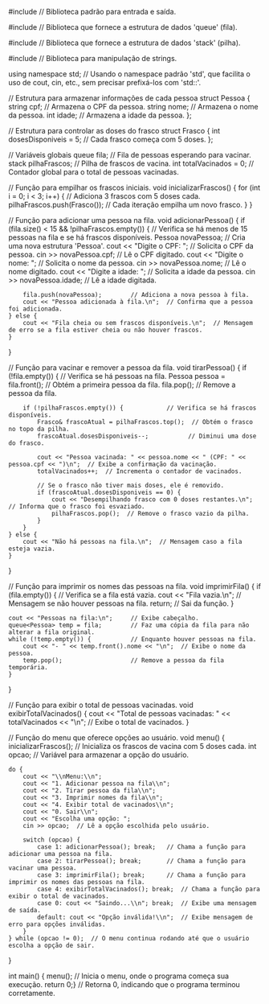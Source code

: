 #include <iostream>  // Biblioteca padrão para entrada e saída.

#include <queue>     // Biblioteca que fornece a estrutura de dados 'queue' (fila).

#include <stack>     // Biblioteca que fornece a estrutura de dados 'stack' (pilha).

#include <string>    // Biblioteca para manipulação de strings.


using namespace std; // Usando o namespace padrão 'std', que facilita o uso de cout, cin, etc., sem precisar prefixá-los com 'std::'.


// Estrutura para armazenar informações de cada pessoa
struct Pessoa {
    string cpf;   // Armazena o CPF da pessoa.
    string nome;  // Armazena o nome da pessoa.
    int idade;    // Armazena a idade da pessoa.
};

// Estrutura para controlar as doses do frasco
struct Frasco {
    int dosesDisponiveis = 5; // Cada frasco começa com 5 doses.
};

// Variáveis globais
queue<Pessoa> fila;             // Fila de pessoas esperando para vacinar.
stack<Frasco> pilhaFrascos;     // Pilha de frascos de vacina.
int totalVacinados = 0;         // Contador global para o total de pessoas vacinadas.

// Função para empilhar os frascos iniciais.
void inicializarFrascos() {
    for (int i = 0; i < 3; i++) {          // Adiciona 3 frascos com 5 doses cada.
        pilhaFrascos.push(Frasco());       // Cada iteração empilha um novo frasco.
    }
}

// Função para adicionar uma pessoa na fila.
void adicionarPessoa() {
    if (fila.size() < 15 && !pilhaFrascos.empty()) {   // Verifica se há menos de 15 pessoas na fila e se há frascos disponíveis.
        Pessoa novaPessoa;           // Cria uma nova estrutura 'Pessoa'.
        cout << "Digite o CPF: ";     // Solicita o CPF da pessoa.
        cin >> novaPessoa.cpf;        // Lê o CPF digitado.
        cout << "Digite o nome: ";    // Solicita o nome da pessoa.
        cin >> novaPessoa.nome;       // Lê o nome digitado.
        cout << "Digite a idade: ";   // Solicita a idade da pessoa.
        cin >> novaPessoa.idade;      // Lê a idade digitada.

        fila.push(novaPessoa);        // Adiciona a nova pessoa à fila.
        cout << "Pessoa adicionada à fila.\n";  // Confirma que a pessoa foi adicionada.
    } else {
        cout << "Fila cheia ou sem frascos disponíveis.\n";  // Mensagem de erro se a fila estiver cheia ou não houver frascos.
    }
}

// Função para vacinar e remover a pessoa da fila.
void tirarPessoa() {
    if (!fila.empty()) {                        // Verifica se há pessoas na fila.
        Pessoa pessoa = fila.front();           // Obtém a primeira pessoa da fila.
        fila.pop();                             // Remove a pessoa da fila.

        if (!pilhaFrascos.empty()) {            // Verifica se há frascos disponíveis.
            Frasco& frascoAtual = pilhaFrascos.top();  // Obtém o frasco no topo da pilha.
            frascoAtual.dosesDisponiveis--;           // Diminui uma dose do frasco.

            cout << "Pessoa vacinada: " << pessoa.nome << " (CPF: " << pessoa.cpf << ")\n";  // Exibe a confirmação da vacinação.
            totalVacinados++;  // Incrementa o contador de vacinados.

            // Se o frasco não tiver mais doses, ele é removido.
            if (frascoAtual.dosesDisponiveis == 0) {
                cout << "Desempilhando frasco com 0 doses restantes.\n";  // Informa que o frasco foi esvaziado.
                pilhaFrascos.pop();  // Remove o frasco vazio da pilha.
            }
        }
    } else {
        cout << "Não há pessoas na fila.\n";  // Mensagem caso a fila esteja vazia.
    }
}

// Função para imprimir os nomes das pessoas na fila.
void imprimirFila() {
    if (fila.empty()) {          // Verifica se a fila está vazia.
        cout << "Fila vazia.\n"; // Mensagem se não houver pessoas na fila.
        return;                  // Sai da função.
    }

    cout << "Pessoas na fila:\n";     // Exibe cabeçalho.
    queue<Pessoa> temp = fila;        // Faz uma cópia da fila para não alterar a fila original.
    while (!temp.empty()) {           // Enquanto houver pessoas na fila.
        cout << "- " << temp.front().nome << "\n";  // Exibe o nome da pessoa.
        temp.pop();                   // Remove a pessoa da fila temporária.
    }
}

// Função para exibir o total de pessoas vacinadas.
void exibirTotalVacinados() {
    cout << "Total de pessoas vacinadas: " << totalVacinados << "\n";  // Exibe o total de vacinados.
}

// Função do menu que oferece opções ao usuário.
void menu() {
    inicializarFrascos();  // Inicializa os frascos de vacina com 5 doses cada.
    int opcao;             // Variável para armazenar a opção do usuário.

    do {
        cout << "\\nMenu:\\n";
        cout << "1. Adicionar pessoa na fila\\n";
        cout << "2. Tirar pessoa da fila\\n";
        cout << "3. Imprimir nomes da fila\\n";
        cout << "4. Exibir total de vacinados\\n";
        cout << "0. Sair\\n";
        cout << "Escolha uma opção: ";
        cin >> opcao;  // Lê a opção escolhida pelo usuário.

        switch (opcao) {
            case 1: adicionarPessoa(); break;   // Chama a função para adicionar uma pessoa na fila.
            case 2: tirarPessoa(); break;       // Chama a função para vacinar uma pessoa.
            case 3: imprimirFila(); break;      // Chama a função para imprimir os nomes das pessoas na fila.
            case 4: exibirTotalVacinados(); break;  // Chama a função para exibir o total de vacinados.
            case 0: cout << "Saindo...\\n"; break;  // Exibe uma mensagem de saída.
            default: cout << "Opção inválida!\\n";  // Exibe mensagem de erro para opções inválidas.
        }
    } while (opcao != 0);  // O menu continua rodando até que o usuário escolha a opção de sair.
}

int main() {
    menu();  // Inicia o menu, onde o programa começa sua execução.
    return 0;} // Retorna 0, indicando que o programa terminou corretamente.

